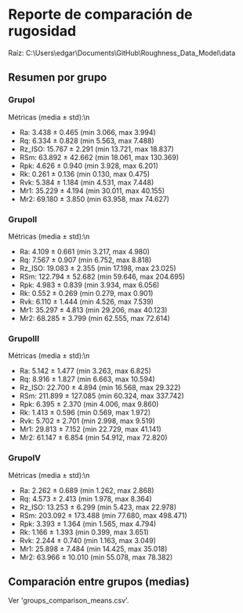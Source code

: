 # Reporte de comparación de rugosidad

Raíz: C:\Users\edgar\Documents\GitHub\Roughness_Data_Model\data

## Resumen por grupo

### GrupoI

Métricas (media ± std):\n
- Ra: 3.438 ± 0.465 (min 3.066, max 3.994)
- Rq: 6.334 ± 0.828 (min 5.563, max 7.488)
- Rz_ISO: 15.767 ± 2.291 (min 13.721, max 18.837)
- RSm: 63.892 ± 42.662 (min 18.061, max 130.369)
- Rpk: 4.626 ± 0.940 (min 3.928, max 6.201)
- Rk: 0.261 ± 0.136 (min 0.130, max 0.475)
- Rvk: 5.384 ± 1.184 (min 4.531, max 7.448)
- Mr1: 35.229 ± 4.194 (min 30.011, max 40.155)
- Mr2: 69.180 ± 3.850 (min 63.958, max 74.627)

### GrupoII

Métricas (media ± std):\n
- Ra: 4.109 ± 0.661 (min 3.217, max 4.980)
- Rq: 7.567 ± 0.907 (min 6.752, max 8.818)
- Rz_ISO: 19.083 ± 2.355 (min 17.198, max 23.025)
- RSm: 122.794 ± 52.682 (min 59.646, max 204.695)
- Rpk: 4.983 ± 0.839 (min 3.934, max 6.056)
- Rk: 0.552 ± 0.269 (min 0.279, max 0.901)
- Rvk: 6.110 ± 1.444 (min 4.526, max 7.539)
- Mr1: 35.297 ± 4.813 (min 29.206, max 40.123)
- Mr2: 68.285 ± 3.799 (min 62.555, max 72.614)

### GrupoIII

Métricas (media ± std):\n
- Ra: 5.142 ± 1.477 (min 3.263, max 6.825)
- Rq: 8.916 ± 1.827 (min 6.663, max 10.594)
- Rz_ISO: 22.700 ± 4.894 (min 16.568, max 29.322)
- RSm: 211.899 ± 127.085 (min 60.324, max 337.742)
- Rpk: 6.395 ± 2.370 (min 4.006, max 9.860)
- Rk: 1.413 ± 0.596 (min 0.569, max 1.972)
- Rvk: 5.702 ± 2.701 (min 2.998, max 9.519)
- Mr1: 29.813 ± 7.152 (min 22.729, max 41.141)
- Mr2: 61.147 ± 6.854 (min 54.912, max 72.820)

### GrupoIV

Métricas (media ± std):\n
- Ra: 2.262 ± 0.689 (min 1.262, max 2.868)
- Rq: 4.573 ± 2.413 (min 1.978, max 8.364)
- Rz_ISO: 13.253 ± 6.299 (min 5.423, max 22.978)
- RSm: 203.092 ± 173.488 (min 77.680, max 498.471)
- Rpk: 3.393 ± 1.364 (min 1.565, max 4.794)
- Rk: 1.166 ± 1.393 (min 0.399, max 3.651)
- Rvk: 2.244 ± 0.740 (min 1.163, max 3.049)
- Mr1: 25.898 ± 7.484 (min 14.425, max 35.018)
- Mr2: 63.966 ± 10.010 (min 55.078, max 78.382)

## Comparación entre grupos (medias)

Ver 'groups_comparison_means.csv'.
